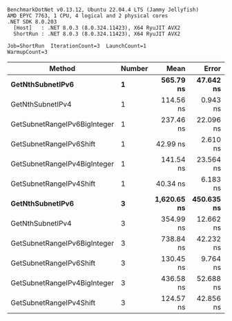 ```

BenchmarkDotNet v0.13.12, Ubuntu 22.04.4 LTS (Jammy Jellyfish)
AMD EPYC 7763, 1 CPU, 4 logical and 2 physical cores
.NET SDK 8.0.203
  [Host]   : .NET 8.0.3 (8.0.324.11423), X64 RyuJIT AVX2
  ShortRun : .NET 8.0.3 (8.0.324.11423), X64 RyuJIT AVX2

Job=ShortRun  IterationCount=3  LaunchCount=1  
WarmupCount=3  

```
| Method                       | Number | Mean        | Error      | StdDev    | Min         | Max         | Gen0   | Allocated |
|----------------------------- |------- |------------:|-----------:|----------:|------------:|------------:|-------:|----------:|
| **GetNthSubnetIPv6**             | **1**      |   **565.79 ns** |  **47.642 ns** |  **2.611 ns** |   **563.47 ns** |   **568.62 ns** | **0.0076** |     **696 B** |
| GetNthSubnetIPv4             | 1      |   114.56 ns |   0.943 ns |  0.052 ns |   114.50 ns |   114.60 ns | 0.0019 |     160 B |
| GetSubnetRangeIPv6BigInteger | 1      |   237.46 ns |  22.096 ns |  1.211 ns |   236.49 ns |   238.82 ns | 0.0048 |     432 B |
| GetSubnetRangeIPv6Shift      | 1      |    42.99 ns |   2.610 ns |  0.143 ns |    42.88 ns |    43.15 ns | 0.0019 |     160 B |
| GetSubnetRangeIPv4BigInteger | 1      |   141.54 ns |  23.564 ns |  1.292 ns |   140.06 ns |   142.41 ns | 0.0024 |     208 B |
| GetSubnetRangeIPv4Shift      | 1      |    40.34 ns |   6.183 ns |  0.339 ns |    40.00 ns |    40.68 ns | 0.0021 |     176 B |
| **GetNthSubnetIPv6**             | **3**      | **1,620.65 ns** | **450.635 ns** | **24.701 ns** | **1,602.92 ns** | **1,648.86 ns** | **0.0248** |    **2168 B** |
| GetNthSubnetIPv4             | 3      |   354.99 ns |  12.662 ns |  0.694 ns |   354.35 ns |   355.73 ns | 0.0057 |     480 B |
| GetSubnetRangeIPv6BigInteger | 3      |   738.84 ns |  42.232 ns |  2.315 ns |   737.20 ns |   741.49 ns | 0.0153 |    1296 B |
| GetSubnetRangeIPv6Shift      | 3      |   130.45 ns |   9.764 ns |  0.535 ns |   129.85 ns |   130.86 ns | 0.0057 |     480 B |
| GetSubnetRangeIPv4BigInteger | 3      |   436.58 ns |  52.688 ns |  2.888 ns |   433.32 ns |   438.82 ns | 0.0072 |     624 B |
| GetSubnetRangeIPv4Shift      | 3      |   124.57 ns |  42.856 ns |  2.349 ns |   122.29 ns |   126.98 ns | 0.0062 |     528 B |
